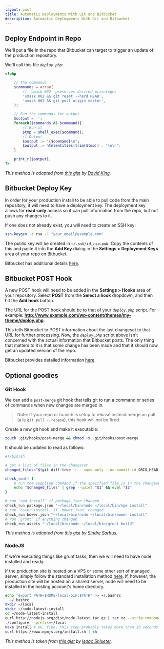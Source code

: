 ```yaml
---
layout: post
title: Automatic Deployments With Git and Bitbucket
description: Automatic Deployments With Git and Bitbucket
---
```


## Deploy Endpoint in Repo

We'll put a file in the repo that Bitbucket can target to trigger an update of the production repository.

We'll call this file _`deploy.php`_:

```php
<?php

	// The commands
	$commands = array(
		// `umask 002` preserves desired priveleges
		'umask 002 && git reset --hard HEAD',
		'umask 002 && git pull origin master',
	);

	// Run the commands for output
	$output = '';
	foreach($commands AS $command){
		// Run it
		$tmp = shell_exec($command);
		// Output
		$output .= "{$command}\n";
		$output .= htmlentities(trim($tmp)) . "\n\n";
	}

	print_r($output);
?>
```
<cite>This method is adapted from [this gist](https://gist.github.com/oodavid/1809044#file-deploy-php) by [David King](https://github.com/oodavid).</cite>

## Bitbucket Deploy Key

In order for your production install to be able to pull code from the main repository, it will need to have a deployment key. The deployment key allows for __read-only__ access so it can pull information from the repo, but not push any changes to it.

If one does not already exist, you will need to create an SSH key:

```sh
ssh-keygen -t rsa -C "your_email@example.com"
```

The public key will be created in _`~/.ssh/id_rsa.pub`_. Copy the contents of this and paste it into the __Add Key__ dialog in the __Settings > Deployment Keys__ area of your repo on Bitbucket.

Bitbucket has additional details [here](https://confluence.atlassian.com/display/BITBUCKET/Use+deployment+keys).

## Bitbucket POST Hook

A new POST hook will need to be added in the __Settings > Hooks__ area of your repository. Select __POST__ from the __Select a hook__ dropdown, and then hit the __Add hook__ button.

The URL for the POST hook should be to that of your _`deploy.php`_ script. For example: __http://www.example.com/wp-content/themes/my-theme/deploy.php__.

This tells Bitbucket to POST information about the last changeset to that URL for further processing. Now, the _`deploy.php`_ script above isn't concerned with the actual information that Bitbucket posts. The only thing that matters to it is that some change has been made and that it should now get an updated version of the repo.

Bitbucket provides detailed information [here](https://confluence.atlassian.com/display/BITBUCKET/POST+hook+management).

## Optional goodies

### Git Hook

We can add a `post-merge` git hook that tells git to run a command or series of commands when new changes are merged in.

> Note: If your repo or branch is setup to rebase instead merge on pull (a la `git pull --rebase`), this hook will not be fired

Create a new git hook and make it executable:
```sh
touch .git/hooks/post-merge && chmod +x .git/hooks/post-merge
```


It should be updated to read as follows:
```sh
#!/bin/sh

# get a list of files in the changeset
changed_files="$(git diff-tree -r --name-only --no-commit-id ORIG_HEAD HEAD)"

check_run() {
	# run the supplied command if the specified file is in the changeset
	echo "$changed_files" | grep --quiet "$1" && eval "$2"
}

# run `npm install` if package.json changed
check_run package.json "~/local/bin/node ~/local/bin/npm install"
# run `bower install` if `bower.json` changed
check_run bower.json "~/local/bin/node ~/local/bin/bower install"
# run `grunt` if anything changed
check_run assets "~/local/bin/node ~/local/bin/grunt build"
```
<cite>This method is adapted from [this gist](https://gist.github.com/sindresorhus/7996717#file-post-merge) by [Sindre Sorhus](https://github.com/sindresorhus).</cite>

### NodeJS

If we're executing things like grunt tasks, then we will need to have node installed and ready.

If the production site is hosted on a VPS or some other sort of managed server, simply follow the standard installation method [here](http://nodejs.org/download/). If, however, the production site will be hosted on a shared server, node will need to be installed in the hosting account's home directory.

```sh
echo 'export PATH=$HOME/local/bin:$PATH' >> ~/.bashrc
. ~/.bashrc
mkdir ~/local
mkdir ~/node-latest-install
cd ~/node-latest-install
curl http://nodejs.org/dist/node-latest.tar.gz | tar xz --strip-components=1
./configure --prefix=~/local
make install # ok, fine, this step probably takes more than 30 seconds...
curl https://www.npmjs.org/install.sh | sh
```
<cite>This method is taken from [this gist](https://gist.github.com/isaacs/579814#file-node-and-npm-in-30-seconds-sh) by [Isaac Shlueter](https://github.com/isaacs).</cite>

